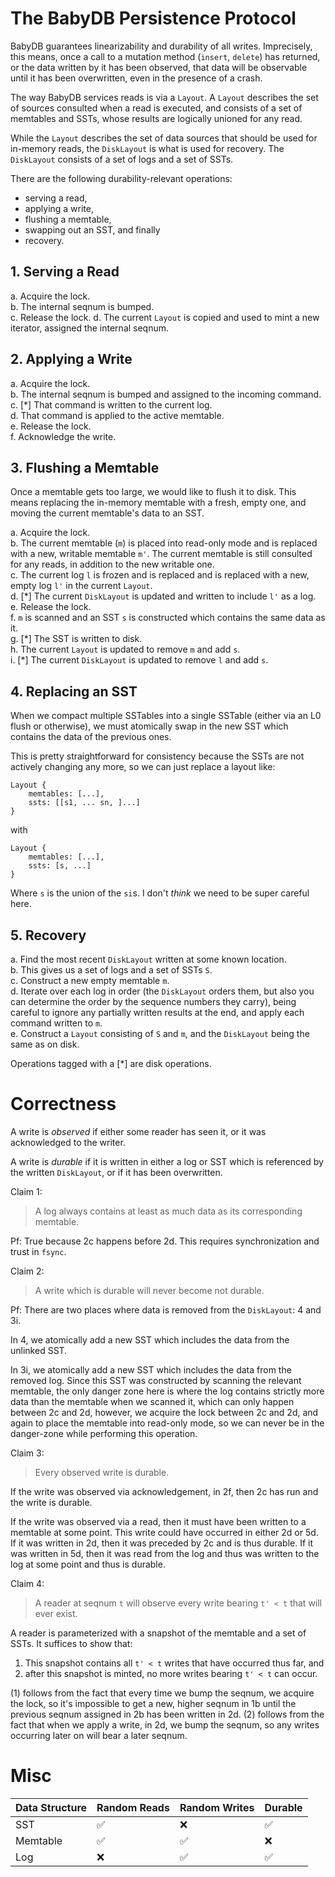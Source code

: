 # The BabyDB Persistence Protocol

BabyDB guarantees linearizability and durability of all writes.  Imprecisely, this means, once a call to a mutation method (`insert`, `delete`) has returned, or the data written by it has been observed, that data will be observable until it has been overwritten, even in the presence of a crash.

The way BabyDB services reads is via a `Layout`.  A `Layout` describes the set of sources consulted when a read is executed, and consists of a set of memtables and SSTs, whose results are logically unioned for any read.

While the `Layout` describes the set of data sources that should be used for in-memory reads, the `DiskLayout` is what is used for recovery. The `DiskLayout` consists of a set of logs and a set of SSTs.

There are the following durability-relevant operations:

* serving a read,
* applying a write,
* flushing a memtable,
* swapping out an SST, and finally
* recovery.

## 1. Serving a Read

a. Acquire the lock.  
b. The internal seqnum is bumped.  
c. Release the lock.
d. The current `Layout` is copied and used to mint a new iterator, assigned the internal seqnum.  

## 2. Applying a Write

a. Acquire the lock.  
b. The internal seqnum is bumped and assigned to the incoming command.  
c. [*] That command is written to the current log.  
d. That command is applied to the active memtable.  
e. Release the lock.  
f. Acknowledge the write.

<!-- Note that if we wrote to the memtable before writing to the current log, we might serve the read before it is durable (even though we won't have acked it). -->

## 3. Flushing a Memtable 

Once a memtable gets too large, we would like to flush it to disk.  This means replacing the in-memory memtable with a fresh, empty one, and moving the current memtable's data to an SST.

a. Acquire the lock.  
b. The current memtable (`m`) is placed into read-only mode and is replaced with a new, writable memtable `m'`. The current memtable is still consulted for any reads, in addition to the new writable one.  
c. The current log `l` is frozen and is replaced and is replaced with a new, empty log `l'` in the current `Layout`.  
d. [\*] The current `DiskLayout` is updated and written to include `l'` as a log.  
e. Release the lock.  
f. `m` is scanned and an SST `s` is constructed which contains the same data as it.  
g. [\*] The SST is written to disk.  
h. The current `Layout` is updated to remove `m` and add `s`.  
i. [\*] The current `DiskLayout` is updated to remove `l` and add `s`.  


## 4. Replacing an SST

When we compact multiple SSTables into a single SSTable (either via an L0 flush or otherwise), we must atomically swap in the new SST which contains the data of the previous ones.

This is pretty straightforward for consistency because the SSTs are not actively changing any more,
so we can just replace a layout like:

```
Layout {
    memtables: [...],
    ssts: [[s1, ... sn, ]...]
}
```
with
```
Layout {
    memtables: [...],
    ssts: [s, ...]
}
```

Where `s` is the union of the `si`s. I don't _think_ we need to be super careful here.

## 5. Recovery

a. Find the most recent `DiskLayout` written at some known location.  
b. This gives us a set of logs and a set of SSTs `S`.  
c. Construct a new empty memtable `m`.  
d. Iterate over each log in order (the `DiskLayout` orders them, but also you can determine the order by the sequence numbers they carry), being careful to ignore any partially written results at the end, and apply each command written to `m`.  
e. Construct a `Layout` consisting of `S` and `m`, and the `DiskLayout` being the same as on disk.  


Operations tagged with a [*] are disk operations.

# Correctness

A write is _observed_ if either some reader has seen it, or it was acknowledged to the writer.

A write is _durable_ if it is written in either a log or SST which is referenced by the written `DiskLayout`, or if it has been overwritten.

Claim 1:

> A log always contains at least as much data as its corresponding memtable.

Pf: True because 2c happens before 2d. This requires synchronization and trust in `fsync`.

Claim 2:
> A write which is durable will never become not durable.

Pf:
There are two places where data is removed from the `DiskLayout`: 4 and 3i.

In 4, we atomically add a new SST which includes the data from the unlinked SST.

In 3i, we atomically add a new SST which includes the data from the removed log. Since this SST was constructed by scanning the relevant memtable, the only danger zone here is where the log contains strictly more data than the memtable when we scanned it, which can only happen between 2c and 2d, however, we acquire the lock between 2c and 2d, and again to place the memtable into read-only mode, so we can never be in the danger-zone while performing this operation.

Claim 3:
> Every observed write is durable.

If the write was observed via acknowledgement, in 2f, then 2c has run and the write is durable.

If the write was observed via a read, then it must have been written to a memtable at some point. This write could have occurred in either 2d or 5d. If it was written in 2d, then it was preceded by 2c and is thus durable. If it was written in 5d, then it was read from the log and thus was written to the log at some point and thus is durable.

Claim 4:
> A reader at seqnum `t` will observe every write bearing `t' < t` that will ever exist.

A reader is parameterized with a snapshot of the memtable and a set of SSTs. It suffices to show that:
1. This snapshot contains all `t' < t` writes that have occurred thus far, and
2. after this snapshot is minted, no more writes bearing `t' < t` can occur.

(1) follows from the fact that every time we bump the seqnum, we acquire the lock, so it's impossible to get a new, higher seqnum in 1b until the previous seqnum assigned in 2b has been written in 2d.
(2) follows from the fact that when we apply a write, in 2d, we bump the seqnum, so any writes occurring later on will bear a later seqnum.

# Misc

| Data Structure | Random Reads | Random Writes | Durable |
| -------------- | ------------ | ------------------ | ------- |
| SST            | ✅         | ❌                  | ✅      |
| Memtable       | ✅         | ✅                  | ❌      |
| Log            | ❌         | ✅                  | ✅      |
